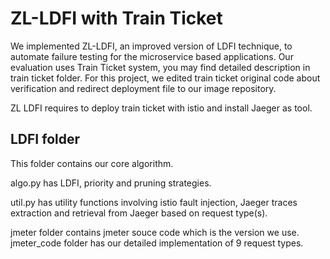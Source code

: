 
# ZL-LDFI with Train Ticket

We implemented ZL-LDFI, an improved version of LDFI technique, to automate failure testing for the microservice based applications. Our evaluation uses Train Ticket system, you may find detailed description in train ticket folder. For this project, we edited train ticket original code about verification and redirect deployment file to our image repository. 

ZL LDFI requires to deploy train ticket with istio and install Jaeger as tool.

## LDFI folder

This folder contains our core algorithm. 

algo.py has LDFI, priority and pruning strategies. 

util.py has utility functions involving istio fault injection, Jaeger traces extraction and retrieval from Jaeger based on request type(s).

jmeter folder contains jmeter souce code which is the version we use. jmeter_code folder has our detailed implementation of 9 request types.

 
